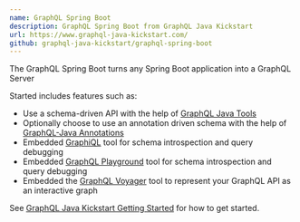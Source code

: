 ```yaml
---
name: GraphQL Spring Boot
description: GraphQL Spring Boot from GraphQL Java Kickstart
url: https://www.graphql-java-kickstart.com/
github: graphql-java-kickstart/graphql-spring-boot
---
```


The GraphQL Spring Boot turns any Spring Boot application into a GraphQL Server

Started includes features such as:

- Use a schema-driven API with the help of [GraphQL Java Tools](https://github.com/graphql-java-kickstart/graphql-java-tools)
- Optionally choose to use an annotation driven schema with the help of [GraphQL-Java Annotations](https://github.com/Enigmatis/graphql-java-annotations)
- Embedded [GraphiQL](https://github.com/graphql/graphiql) tool for schema introspection and query debugging
- Embedded [GraphQL Playground](https://github.com/prisma/graphql-playground) tool for schema introspection and query debugging
- Embedded the [GraphQL Voyager](https://github.com/APIs-guru/graphql-voyager) tool to represent your GraphQL API as an interactive graph

See [GraphQL Java Kickstart Getting Started](https://www.graphql-java-kickstart.com/spring-boot/getting-started/) for how to get started.
